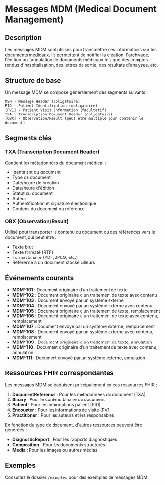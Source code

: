 # Messages MDM (Medical Document Management)

## Description

Les messages MDM sont utilisés pour transmettre des informations sur les documents médicaux. Ils permettent de notifier la création, l'archivage, l'édition ou l'annulation de documents médicaux tels que des comptes rendus d'hospitalisation, des lettres de sortie, des résultats d'analyses, etc.

## Structure de base

Un message MDM se compose généralement des segments suivants :

```
MSH - Message Header (obligatoire)
PID - Patient Identification (obligatoire)
[PV1] - Patient Visit Information (facultatif)
TXA - Transcription Document Header (obligatoire)
[OBX] - Observation/Result (peut être multiple pour contenir le document)
```

## Segments clés

### TXA (Transcription Document Header)
Contient les métadonnées du document médical :
- Identifiant du document
- Type de document
- Date/heure de création
- Date/heure d'édition
- Statut du document
- Auteur
- Authentification et signature électronique
- Contenu du document ou référence

### OBX (Observation/Result)
Utilisé pour transporter le contenu du document ou des références vers le document, qui peut être :
- Texte brut
- Texte formaté (RTF)
- Format binaire (PDF, JPEG, etc.)
- Référence à un document stocké ailleurs

## Événements courants

- **MDM^T01** : Document originaire d'un traitement de texte
- **MDM^T02** : Document originaire d'un traitement de texte avec contenu
- **MDM^T03** : Document envoyé par un système externe
- **MDM^T04** : Document envoyé par un système externe avec contenu
- **MDM^T05** : Document originaire d'un traitement de texte, remplacement
- **MDM^T06** : Document originaire d'un traitement de texte avec contenu, remplacement
- **MDM^T07** : Document envoyé par un système externe, remplacement
- **MDM^T08** : Document envoyé par un système externe avec contenu, remplacement
- **MDM^T09** : Document originaire d'un traitement de texte, annulation
- **MDM^T10** : Document originaire d'un traitement de texte avec contenu, annulation
- **MDM^T11** : Document envoyé par un système externe, annulation

## Ressources FHIR correspondantes

Les messages MDM se traduisent principalement en ces ressources FHIR :

1. **DocumentReference** : Pour les métadonnées du document (TXA)
2. **Binary** : Pour le contenu binaire du document
3. **Patient** : Pour les informations patient (PID)
4. **Encounter** : Pour les informations de visite (PV1)
5. **Practitioner** : Pour les auteurs et les responsables

En fonction du type de document, d'autres ressources peuvent être générées :
- **DiagnosticReport** : Pour les rapports diagnostiques
- **Composition** : Pour les documents structurés
- **Media** : Pour les images ou autres médias

## Exemples

Consultez le dossier `/examples` pour des exemples de messages MDM.